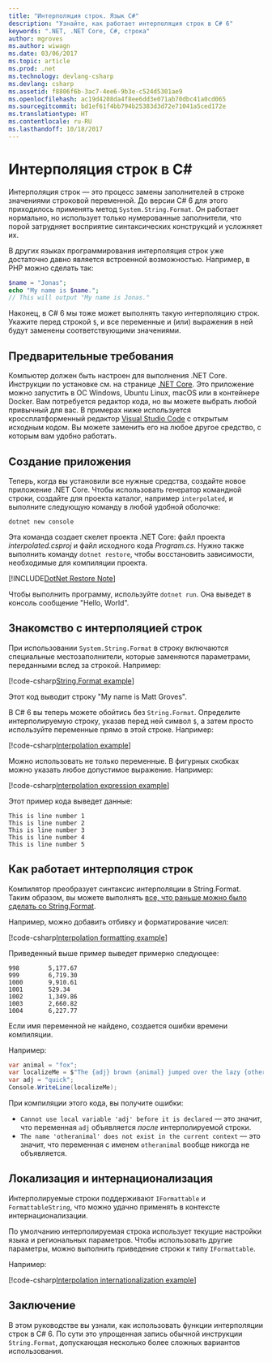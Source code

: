 ```yaml
---
title: "Интерполяция строк. Язык C#"
description: "Узнайте, как работает интерполяция строк в C# 6"
keywords: ".NET, .NET Core, C#, строка"
author: mgroves
ms.author: wiwagn
ms.date: 03/06/2017
ms.topic: article
ms.prod: .net
ms.technology: devlang-csharp
ms.devlang: csharp
ms.assetid: f8806f6b-3ac7-4ee6-9b3e-c524d5301ae9
ms.openlocfilehash: ac19d4208da4f8ee6dd3e071ab70dbc41a0cd065
ms.sourcegitcommit: bd1ef61f4bb794b25383d3d72e71041a5ced172e
ms.translationtype: HT
ms.contentlocale: ru-RU
ms.lasthandoff: 10/18/2017
---
```

# <a name="string-interpolation-in-c"></a>Интерполяция строк в C# #

Интерполяция строк — это процесс замены заполнителей в строке значениями строковой переменной. До версии C# 6 для этого приходилось применять метод `System.String.Format`. Он работает нормально, но использует только нумерованные заполнители, что порой затрудняет восприятие синтаксических конструкций и усложняет их.

В других языках программирования интерполяция строк уже достаточно давно является встроенной возможностью. Например, в PHP можно сделать так:

```php
$name = "Jonas";
echo "My name is $name.";
// This will output "My name is Jonas."
```

Наконец, в C# 6 мы тоже может выполнять такую интерполяцию строк. Укажите перед строкой `$`, и все переменные и (или) выражения в ней будут заменены соответствующими значениями.

## <a name="prerequisites"></a>Предварительные требования
Компьютер должен быть настроен для выполнения .NET Core. Инструкции по установке см. на странице [.NET Core](https://www.microsoft.com/net/core).
Это приложение можно запустить в ОС Windows, Ubuntu Linux, macOS или в контейнере Docker. Вам потребуется редактор кода, но вы можете выбрать любой привычный для вас. В примерах ниже используется кроссплатформенный редактор [Visual Studio Code](https://code.visualstudio.com/) с открытым исходным кодом. Вы можете заменить его на любое другое средство, с которым вам удобно работать.

## <a name="create-the-application"></a>Создание приложения

Теперь, когда вы установили все нужные средства, создайте новое приложение .NET Core. Чтобы использовать генератор командной строки, создайте для проекта каталог, например `interpolated`, и выполните следующую команду в любой удобной оболочке:

```
dotnet new console
```

Эта команда создает скелет проекта .NET Core: файл проекта *interpolated.csproj* и файл исходного кода *Program.cs*. Нужно также выполнить команду `dotnet restore`, чтобы восстановить зависимости, необходимые для компиляции проекта.

[!INCLUDE[DotNet Restore Note](~/includes/dotnet-restore-note.md)]

Чтобы выполнить программу, используйте `dotnet run`. Она выведет в консоль сообщение "Hello, World".



## <a name="intro-to-string-interpolation"></a>Знакомство с интерполяцией строк

При использовании `System.String.Format` в строку включаются специальные местозаполнители, которые заменяются параметрами, переданными вслед за строкой. Например:

[!code-csharp[String.Format example](../../../samples/snippets/csharp/new-in-6/string-interpolation.cs#StringFormatExample)]  

Этот код выводит строку "My name is Matt Groves".

В C# 6 вы теперь можете обойтись без `String.Format`. Определите интерполируемую строку, указав перед ней символ `$`, а затем просто используйте переменные прямо в этой строке. Например:

[!code-csharp[Interpolation example](../../../samples/snippets/csharp/new-in-6/string-interpolation.cs#InterpolationExample)]  

Можно использовать не только переменные. В фигурных скобках можно указать любое допустимое выражение. Например:

[!code-csharp[Interpolation expression example](../../../samples/snippets/csharp/new-in-6/string-interpolation.cs#InterpolationExpressionExample)]  

Этот пример кода выведет данные:

```
This is line number 1
This is line number 2
This is line number 3
This is line number 4
This is line number 5
```

## <a name="how-string-interpolation-works"></a>Как работает интерполяция строк

Компилятор преобразует синтаксис интерполяции в String.Format. Таким образом, вы можете выполнять [все, что раньше можно было сделать со String.Format](https://msdn.microsoft.com/en-us/library/dwhawy9k(v=vs.110).aspx).

Например, можно добавить отбивку и форматирование чисел:

[!code-csharp[Interpolation formatting example](../../../samples/snippets/csharp/new-in-6/string-interpolation.cs#InterpolationFormattingExample)]  

Приведенный выше пример выведет примерно следующее:

```
998        5,177.67
999        6,719.30
1000       9,910.61
1001       529.34
1002       1,349.86
1003       2,660.82
1004       6,227.77
```

Если имя переменной не найдено, создается ошибки времени компиляции.

Например:

```csharp
var animal = "fox";
var localizeMe = $"The {adj} brown {animal} jumped over the lazy {otheranimal}";
var adj = "quick";
Console.WriteLine(localizeMe);
```

При компиляции этого кода, вы получите ошибки:
 
* `Cannot use local variable 'adj' before it is declared` — это значит, что переменная `adj` объявляется *после* интерполируемой строки.
* `The name 'otheranimal' does not exist in the current context` — это значит, что переменная с именем `otheranimal` вообще никогда не объявляется.

## <a name="localization-and-internationalization"></a>Локализация и интернационализация

Интерполируемые строки поддерживают `IFormattable` и `FormattableString`, что можно удачно применять в контексте интернационализации.

По умолчанию интерполируемая строка использует текущие настройки языка и региональных параметров. Чтобы использовать другие параметры, можно выполнить приведение строки к типу `IFormattable`.

Например:

[!code-csharp[Interpolation internationalization example](../../../samples/snippets/csharp/new-in-6/string-interpolation.cs#InterpolationInternationalizationExample)]  

## <a name="conclusion"></a>Заключение 

В этом руководстве вы узнали, как использовать функции интерполяции строк в C# 6. По сути это упрощенная запись обычной инструкции `String.Format`, допускающая несколько более сложных вариантов использования.
